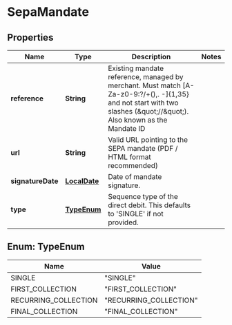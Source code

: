 
# SepaMandate

## Properties
Name | Type | Description | Notes
------------ | ------------- | ------------- | -------------
**reference** | **String** | Existing mandate reference, managed by merchant. Must match [A-Za-z0-9:?/+(),. -]{1,35} and not start with two slashes (\&quot;//\&quot;). Also known as the Mandate ID | 
**url** | **String** | Valid URL pointing to the SEPA mandate (PDF / HTML format recommended) | 
**signatureDate** | [**LocalDate**](LocalDate.md) | Date of mandate signature. | 
**type** | [**TypeEnum**](#TypeEnum) | Sequence type of the direct debit. This defaults to &#39;SINGLE&#39; if not provided. | 


<a name="TypeEnum"></a>
## Enum: TypeEnum
Name | Value
---- | -----
SINGLE | &quot;SINGLE&quot;
FIRST_COLLECTION | &quot;FIRST_COLLECTION&quot;
RECURRING_COLLECTION | &quot;RECURRING_COLLECTION&quot;
FINAL_COLLECTION | &quot;FINAL_COLLECTION&quot;



